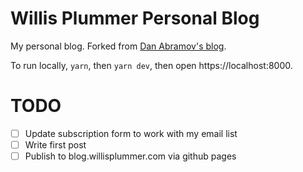 # Willis Plummer Personal Blog

My personal blog. Forked from [Dan Abramov's blog](https://github.com/gaearon/overreacted.io).

To run locally, `yarn`, then `yarn dev`, then open https://localhost:8000.

# TODO

- [ ] Update subscription form to work with my email list
- [ ] Write first post
- [ ] Publish to blog.willisplummer.com via github pages
